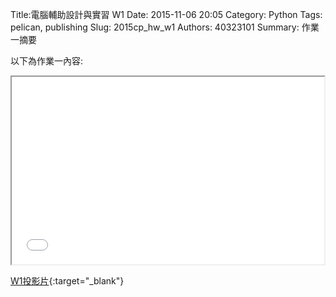Title:電腦輔助設計與實習  W1
Date: 2015-11-06 20:05
Category: Python
Tags: pelican, publishing
Slug: 2015cp_hw_w1
Authors: 40323101
Summary: 作業一摘要

以下為作業一內容:

<iframe src="40323101_cp_w1_p.html" width="500" height="300"></iframe>

[W1投影片](40323101_cp_w1_p.html){:target="_blank"}




